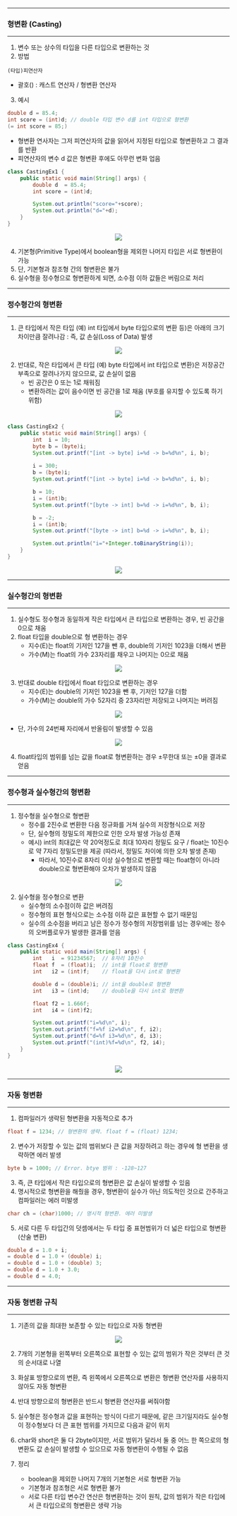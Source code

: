 -----
### 형변환 (Casting)
-----
1. 변수 또는 상수의 타입을 다른 타입으로 변환하는 것
2. 방법
```
(타입)피연산자
```
  - 괄호() : 캐스트 연산자 / 형변환 연산자

3. 예시
```java
double d = 85.4;
int score = (int)d; // double 타입 변수 d를 int 타입으로 형변환
(= int score = 85;)
```

  - 형변환 연사자는 그저 피연산자의 값을 읽어서 지정된 타입으로 형변환하고 그 결과를 반환
  - 피연산자의 변수 d 값은 형변환 후에도 아무런 변화 업음

```java
class CastingEx1 {
	public static void main(String[] args) {
		double d  = 85.4;
		int score = (int)d;

		System.out.println("score="+score);
		System.out.println("d="+d);
	}
}
```
<div align="center">
<img src="https://github.com/sooyounghan/Java/assets/34672301/22076de7-acad-45a4-99a4-6c3218240c8d">
</div>

4. 기본형(Primitive Type)에서 boolean형을 제외한 나머지 타입은 서로 형변환이 가능
5. 단, 기본형과 참조형 간의 형변환은 불가
6. 실수형을 정수형으로 형변환하게 되면, 소수점 이하 값들은 버림으로 처리

-----
### 정수형간의 형변환
-----
1. 큰 타입에서 작은 타입 (예) int 타입에서 byte 타입으로의 변환 등)은 아래의 크기 차이만큼 잘려나감 : 즉, 값 손실(Loss of Data) 발생
<div align="center">
<img src="https://github.com/sooyounghan/Java/assets/34672301/c12d0ab2-e658-444c-ba8b-2e2e1398c738">
</div>

2. 반대로, 작은 타입에서 큰 타입 (예) byte 타입에서 int 타입으로 변환)은 저장공간 부족으로 잘려나가지 않으므로, 값 손실이 없음
   - 빈 공간은 0 또는 1로 채워짐
   - 변환하려는 값이 음수이면 빈 공간을 1로 채움 (부호를 유지할 수 있도록 하기 위함)
<div align="center">
<img src="https://github.com/sooyounghan/Java/assets/34672301/f1e4596f-7e64-454f-a8f7-bc2ff3cdff9f">
</div>

```java
class CastingEx2 {
	public static void main(String[] args) {
		int  i = 10;
		byte b = (byte)i;
		System.out.printf("[int -> byte] i=%d -> b=%d%n", i, b); 
		
		i = 300;
		b = (byte)i;
		System.out.printf("[int -> byte] i=%d -> b=%d%n", i, b); 

		b = 10;
		i = (int)b;
		System.out.printf("[byte -> int] b=%d -> i=%d%n", b, i); 

		b = -2;
		i = (int)b;
		System.out.printf("[byte -> int] b=%d -> i=%d%n", b, i); 

		System.out.println("i="+Integer.toBinaryString(i));
	}
}
```
<div align="center">
<img src="https://github.com/sooyounghan/Java/assets/34672301/64acb7f3-7e7b-4f74-9673-e32a1d75a730">
</div>

-----
### 실수형간의 형변환
-----
1. 실수형도 정수형과 동일하게 작은 타입에서 큰 타입으로 변환하는 경우, 빈 공간을 0으로 채움
2. float 타입을 double으로 형 변환하는 경우
   - 지수(E)는 float의 기저인 127을 뺀 후, double의 기저인 1023을 더해서 변환
   - 가수(M)는 float의 가수 23자리를 채우고 나머지는 0으로 채움
<div align="center">
<img src="https://github.com/sooyounghan/Java/assets/34672301/71424654-63a3-437e-87f8-fe38af05c283">
</div>

3. 반대로 double 타입에서 float 타입으로 변환하는 경우
   - 지수(E)는 double의 기저인 1023을 뺀 후, 기저인 127을 더함
   - 가수(M)는 double의 가수 52자리 중 23자리만 저장되고 나머지는 버려짐
<div align="center">
<img src="https://github.com/sooyounghan/Java/assets/34672301/ff63dcfc-d013-40a5-aca6-c75468d4cb77">
</div>

   - 단, 가수의 24번째 자리에서 반올림이 발생할 수 있음
<div align="center">
<img src="https://github.com/sooyounghan/Java/assets/34672301/c384450e-5edd-45be-a7c5-126719beb248">
</div>

4. float타입의 범위를 넘는 값을 float로 형변환하는 경우 ±무한대 또는 ±0을 결과로 얻음

-----
### 정수형과 실수형간의 형변환
-----
1. 정수형을 실수형으로 형변환
   - 정수를 2진수로 변환한 다음 정규화를 거쳐 실수의 저장형식으로 저장
   - 단, 실수형의 정밀도의 제한으로 인한 오차 발생 가능성 존재
   - 예시) int의 최대값은 약 20억정도로 최대 10자리 정밀도 요구 / float는 10진수로 약 7자리 정밀도만을 제공 (따라서, 정밀도 차이에 의한 오차 발생 존재)
      + 따라서, 10진수로 8자리 이상 실수형으로 변환할 때는 float형이 아니라 double으로 형변환해야 오차가 발생하지 않음
<div align="center">
<img src="https://github.com/sooyounghan/Java/assets/34672301/2407c1ad-4c1e-4214-a282-ab759b32c15e">
</div>

2. 실수형을 정수형으로 변환
   - 실수형의 소수점이하 값은 버려짐
   - 정수형의 표현 형식으로는 소수점 이하 값은 표현할 수 없기 때문임
   - 실수의 소수점을 버리고 남은 정수가 정수형의 저장범위를 넘는 경우에는 정수의 오버플로우가 발생한 결과를 얻음
```java
class CastingEx4 {
	public static void main(String[] args) {
		int   i  = 91234567;  // 8자리 10진수
		float f  = (float)i;  // int을 float로 형변환
		int   i2 = (int)f;	  // float을 다시 int로 형변환

		double d = (double)i; // int을 double로 형변환
		int   i3 = (int)d;    // double을 다시 int로 형변환

		float f2 = 1.666f;
		int   i4 = (int)f2;

		System.out.printf("i=%d\n", i);
		System.out.printf("f=%f i2=%d\n", f, i2);
		System.out.printf("d=%f i3=%d\n", d, i3);
		System.out.printf("(int)%f=%d\n", f2, i4);
	}
}
```
<div align="center">
<img src="https://github.com/sooyounghan/Java/assets/34672301/71feedb6-cc53-4bb9-b657-758971aa5bf4">
</div>

-----
### 자동 형변환
-----
1. 컴파일러가 생략된 형변환을 자동적으로 추가
```java
float f = 1234; // 형변환의 생략. float f = (float) 1234;
```

2. 변수가 저장할 수 있는 값의 범위보다 큰 값을 저장하려고 하는 경우에 형 변환을 생략하면 에러 발생
```java
byte b = 1000; // Error. btye 범위 : -128~127
```

3. 즉, 큰 타입에서 작은 타입으로의 형변환은 값 손실이 발생할 수 있음
4. 명시적으로 형변환을 해줬을 경우, 형변환이 실수가 아닌 의도적인 것으로 간주하고 컴파일러는 에러 미발생
```java
char ch = (char)1000; // 명시적 형변환. 에러 미발생
```

5. 서로 다른 두 타입간의 덧셈에서는 두 타입 중 표현범위가 더 넓은 타입으로 형변환 (산술 변환)
```java
double d = 1.0 + i;
= double d = 1.0 + (double) i;
= double d = 1.0 + (double) 3;
= double d = 1.0 + 3.0;
= double d = 4.0;
```

-----
### 자동 형변환 규칙
-----
1. 기존의 값을 최대한 보존할 수 있는 타입으로 자동 형변환
<div align="center">
<img src="https://github.com/sooyounghan/Java/assets/34672301/66256ce6-f45d-4a56-bf09-7ad47bb05988">
</div>

2. 7개의 기본형을 왼쪽부터 오른쪽으로 표현할 수 있는 값의 범위가 작은 것부터 큰 것의 순서대로 나열
3. 화살표 방향으로의 변환, 즉 왼쪽에서 오른쪽으로 변환은 형변환 연산자를 사용하지 않아도 자동 형변환
4. 반대 방향으로의 형변환은 반드시 형변환 연산자를 써줘야함
5. 실수형은 정수형과 값을 표현하는 방식이 다르기 때문에, 같은 크기일지라도 실수형이 정수형보다 더 큰 표현 범위를 가지므로 다음과 같이 위치
6. char와 short은 둘 다 2byte이지만, 서로 범위가 달라서 둘 중 어느 한 쪽으로의 형 변환도 값 손실이 발생할 수 있으므로 자동 형변환이 수행될 수 없음

7. 정리
   - boolean을 제외한 나머지 7개의 기본형은 서로 형변환 가능
   - 기본형과 참조형은 서로 형변환 불가
   - 서로 다른 타입 변수간 연산은 형변환하는 것이 원칙, 값의 범위가 작은 타입에서 큰 타입으로의 형변환은 생략 가능
